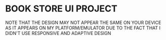 # BOOK STORE UI PROJECT

NOTE THAT THE DESIGN MAY NOT APPEAR THE SAME ON YOUR DEVICE
AS IT APPEARS ON MY PLATFORM/EMULATOR 
DUE TO THE FACT THAT I DIDN'T 
USE RESPONSIVE AND ADAPTIVE
DESIGN




